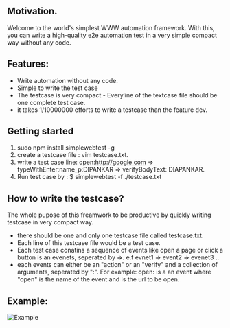 ## Motivation.
Welcome to the world's simplest WWW automation framework.  With this, you can write a high-quality e2e automation test in a very simple compact way without any code. 

## Features:
* Write automation without any code.
* Simple to write the test case
* The testcase is very compact - Everyline of the textcase file should be one complete test case.
* it takes 1/10000000 efforts to write a testcase than the feature dev.

## Getting started
1. sudo npm install simplewebtest -g
2. create a testcase file : vim testcase.txt.
3. write a test case line: open:http://google.com => typeWithEnter:name_p:DIPANKAR => verifyBodyText: DIAPANKAR.
4. Run test case by : $ simplewebtest -f ./testcase.txt

## How to write the testcase?
The whole pupose of this freamwork to be productive by quickly writing testcase in very compact way. 
- there should be one and only one testcase file called testcase.txt. 
- Each line of this testcase file would be a test case. 
- Each test case conatins a sequence of events like open a page or click a button is an evenets, seperated by =>. e.f evnet1 => event2 => evenet3 ..
- each events can either be an "action" or an "verify" and a collection of arguments, seperated by ":". For example: open:<url> is a an event where "open" is the name of the event and <url> is the url to be open. 
  
## Example:
![Example](https://i.ibb.co/9s5SWWn/Screenshot-2020-07-13-at-02-36-42.png)
